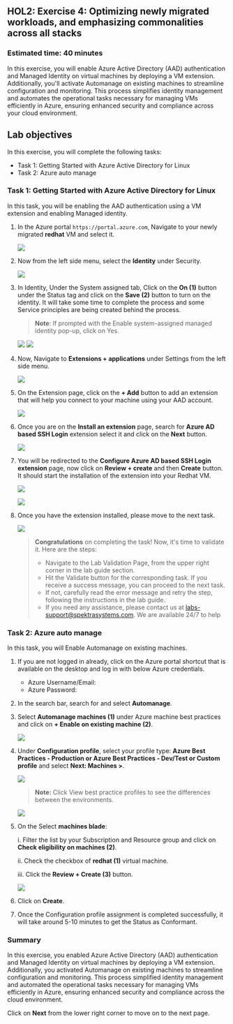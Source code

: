 ## HOL2: Exercise 4: Optimizing newly migrated workloads, and emphasizing commonalities across all stacks

### Estimated time: 40 minutes

In this exercise, you will enable Azure Active Directory (AAD) authentication and Managed Identity on virtual machines by deploying a VM extension. Additionally, you'll activate Automanage on existing machines to streamline configuration and monitoring. This process simplifies identity management and automates the operational tasks necessary for managing VMs efficiently in Azure, ensuring enhanced security and compliance across your cloud environment.

## Lab objectives

In this exercise, you will complete the following tasks:

- Task 1: Getting Started with Azure Active Directory for Linux
- Task 2: Azure auto manage


### Task 1: Getting Started with Azure Active Directory for Linux 

In this task, you will be enabling the AAD authentication using a VM extension and enabling Managed identity. 

1. In the Azure portal `https://portal.azure.com`, Navigate to your newly migrated **redhat** VM and select it.
    
    ![](Images/upd-redhatrg.png)
    
2. Now from the left side menu, select the **Identity** under Security.

    ![](Images/extenssions.png)

3. In Identity, Under the System assigned tab, Click on the **On (1)** button under the Status tag and click on the **Save (2)** button to turn on the identity. It will take some time to complete the process and some Service principles are being created behind the process.

     > **Note**: If prompted with the Enable system-assigned managed identity pop-up, click on Yes.

      ![](Images/turnonidentity.png)
      ![](Images/identityon.png)
      
4. Now, Navigate to **Extensions + applications** under Settings from the left side menu.
   
    ![](Images/extenssions1.png)

5. On the Extension page, click on the **+ Add** button to add an extension that will help you connect to your machine using your AAD account.

    ![](Images/addexn.png)

6. Once you are on the **Install an extension** page, search for **Azure AD based SSH Login** extension select it and click on the **Next** button.

    ![](Images/aaadextensfd.png)

7. You will be redirected to the **Configure Azure AD based SSH Login extension** page, now click on **Review + create** and then **Create** button. It should start the installation of the extension into your Redhat VM.

    ![](Images/15-07-2024.png)
    
    ![](Images/extensionds.png)

8. Once you have the extension installed, please move to the next task.

    ![](Images/completed.png)

     > **Congratulations** on completing the task! Now, it's time to validate it. Here are the steps:
     > - Navigate to the Lab Validation Page, from the upper right corner in the lab guide section.
     > - Hit the Validate button for the corresponding task. If you receive a success message, you can proceed to the next task. 
     > - If not, carefully read the error message and retry the step, following the instructions in the lab guide.
     > - If you need any assistance, please contact us at labs-support@spektrasystems.com. We are available 24/7 to help

### Task 2: Azure auto manage

In this task, you will Enable Automanage on existing machines.

1. If you are not logged in already, click on the Azure portal shortcut that is available on the desktop and log in with below Azure credentials.
    * Azure Username/Email: <inject key="AzureAdUserEmail"></inject> 
    * Azure Password: <inject key="AzureAdUserPassword"></inject>

2. In the search bar, search for and select **Automanage**.

3. Select **Automanage machines (1)** under Azure machine best practices and click on **+ Enable on existing machine (2)**.
   
   ![](Images/upd-zero-vm-list-view.png)

4. Under **Configuration profile**, select your profile type: **Azure Best Practices - Production or Azure Best Practices - Dev/Test or Custom profile** and select **Next: Machines >**.
   
   ![](Images/upd-existing-vm-quick-create.png)
   
   > **Note:** Click View best practice profiles to see the differences between the environments.
    
   ![](Images/upd-browse-production-profile.png)

5. On the Select **machines blade**:

   i. Filter the list by your Subscription and Resource group and click on **Check eligibility on machines (2)**.
   
   ii. Check the checkbox of **redhat (1)** virtual machine.
   
   iii. Click the **Review + Create (3)** button.
   
   ![](Images/upd-redhatautomanage.png)

6. Click on **Create**.

7. Once the Configuration profile assignment is completed successfully, it will take around 5-10 minutes to get the Status as Conformant.

### Summary

In this exercise, you enabled Azure Active Directory (AAD) authentication and Managed Identity on virtual machines by deploying a VM extension. Additionally, you activated Automanage on existing machines to streamline configuration and monitoring. This process simplified identity management and automated the operational tasks necessary for managing VMs efficiently in Azure, ensuring enhanced security and compliance across the cloud environment.

Click on **Next** from the lower right corner to move on to the next page.
